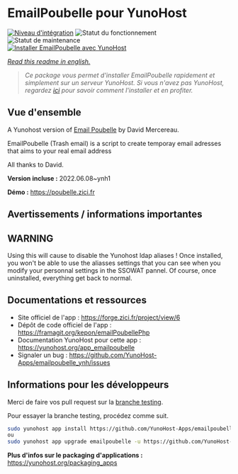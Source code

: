<!--
N.B.: This README was automatically generated by https://github.com/YunoHost/apps/tree/master/tools/README-generator
It shall NOT be edited by hand.
-->

# EmailPoubelle pour YunoHost

[![Niveau d'intégration](https://dash.yunohost.org/integration/emailpoubelle.svg)](https://dash.yunohost.org/appci/app/emailpoubelle) ![Statut du fonctionnement](https://ci-apps.yunohost.org/ci/badges/emailpoubelle.status.svg) ![Statut de maintenance](https://ci-apps.yunohost.org/ci/badges/emailpoubelle.maintain.svg)  
[![Installer EmailPoubelle avec YunoHost](https://install-app.yunohost.org/install-with-yunohost.svg)](https://install-app.yunohost.org/?app=emailpoubelle)

*[Read this readme in english.](./README.md)*

> *Ce package vous permet d'installer EmailPoubelle rapidement et simplement sur un serveur YunoHost.
Si vous n'avez pas YunoHost, regardez [ici](https://yunohost.org/#/install) pour savoir comment l'installer et en profiter.*

## Vue d'ensemble

A Yunohost version of [Email Poubelle](http://www.mercereau.info/sortie-de-la-version-1-0-demailpoubelle-php-email-jetable-auto-hebergeable/) by David Mercereau.

EmailPoubelle (Trash email) is a script to create temporay email adresses that aims to your real email address

All thanks to David.


**Version incluse :** 2022.06.08~ynh1

**Démo :** https://poubelle.zici.fr
## Avertissements / informations importantes

## WARNING

Using this will cause to disable the Yunohost ldap aliases ! Once installed, you won't be able to use the aliasses settings that you can see when you modify your personnal settings in the SSOWAT pannel.
Of course, once uninstalled, everything get back to normal.

## Documentations et ressources

* Site officiel de l'app : <https://forge.zici.fr/project/view/6>
* Dépôt de code officiel de l'app : <https://framagit.org/kepon/emailPoubellePhp>
* Documentation YunoHost pour cette app : <https://yunohost.org/app_emailpoubelle>
* Signaler un bug : <https://github.com/YunoHost-Apps/emailpoubelle_ynh/issues>

## Informations pour les développeurs

Merci de faire vos pull request sur la [branche testing](https://github.com/YunoHost-Apps/emailpoubelle_ynh/tree/testing).

Pour essayer la branche testing, procédez comme suit.

``` bash
sudo yunohost app install https://github.com/YunoHost-Apps/emailpoubelle_ynh/tree/testing --debug
ou
sudo yunohost app upgrade emailpoubelle -u https://github.com/YunoHost-Apps/emailpoubelle_ynh/tree/testing --debug
```

**Plus d'infos sur le packaging d'applications :** <https://yunohost.org/packaging_apps>
